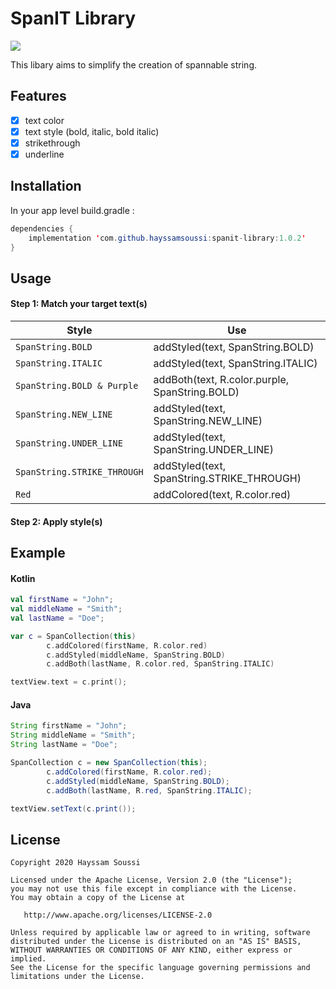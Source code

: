 # SpanIT Library
[![](https://jitpack.io/v/hayssamsoussi/spanit-library.svg)](https://jitpack.io/#hayssamsoussi/spanit-library)

This libary aims to simplify the creation of spannable string.

## Features
- [x] text color
- [x] text style (bold, italic, bold italic)
- [x] strikethrough
- [x] underline

## Installation
In your app level build.gradle :

```java
dependencies {
    implementation 'com.github.hayssamsoussi:spanit-library:1.0.2'
}
```
## Usage
#### Step 1: Match your target text(s)
| Style                       | Use                                     |
| -------------                | ----------------------------------------------- |
| `SpanString.BOLD`                | addStyled(text, SpanString.BOLD)                         |
| `SpanString.ITALIC`                 | addStyled(text, SpanString.ITALIC)                         |
| `SpanString.BOLD & Purple`              | addBoth(text, R.color.purple, SpanString.BOLD)                          |
| `SpanString.NEW_LINE`   | addStyled(text, SpanString.NEW_LINE)    |
| `SpanString.UNDER_LINE`             |  addStyled(text, SpanString.UNDER_LINE)                |
| `SpanString.STRIKE_THROUGH`             | addStyled(text, SpanString.STRIKE_THROUGH)           |
| `Red`                      | addColored(text, R.color.red)                                |

#### Step 2: Apply style(s)

## Example
#### Kotlin
```kotlin
val firstName = "John";
val middleName = "Smith";
val lastName = "Doe";

var c = SpanCollection(this)
        c.addColored(firstName, R.color.red)
        c.addStyled(middleName, SpanString.BOLD)
        c.addBoth(lastName, R.color.red, SpanString.ITALIC)

textView.text = c.print();
```
#### Java
```java
String firstName = "John";
String middleName = "Smith";
String lastName = "Doe";

SpanCollection c = new SpanCollection(this);
        c.addColored(firstName, R.color.red);
        c.addStyled(middleName, SpanString.BOLD);
        c.addBoth(lastName, R.red, SpanString.ITALIC);

textView.setText(c.print());
```

## License
```
Copyright 2020 Hayssam Soussi

Licensed under the Apache License, Version 2.0 (the "License");
you may not use this file except in compliance with the License.
You may obtain a copy of the License at

   http://www.apache.org/licenses/LICENSE-2.0

Unless required by applicable law or agreed to in writing, software
distributed under the License is distributed on an "AS IS" BASIS,
WITHOUT WARRANTIES OR CONDITIONS OF ANY KIND, either express or implied.
See the License for the specific language governing permissions and
limitations under the License.
```
